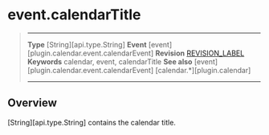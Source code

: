 # event.calendarTitle

> --------------------- ------------------------------------------------------------------------------------------
> __Type__              [String][api.type.String] 
> __Event__             [event][plugin.calendar.event.calendarEvent]
> __Revision__          [REVISION_LABEL](REVISION_URL)
> __Keywords__          calendar, event, calendarTitle
> __See also__			[event][plugin.calendar.event.calendarEvent]
>						[calendar.*][plugin.calendar]
> --------------------- ------------------------------------------------------------------------------------------

## Overview

[String][api.type.String] contains the calendar title.
